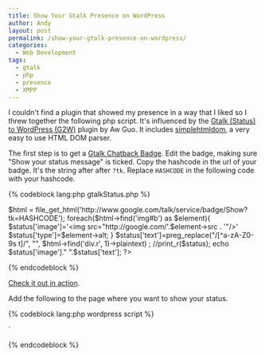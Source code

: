 ```yaml
---
title: Show Your Gtalk Presence on WordPress
author: Andy
layout: post
permalink: /show-your-gtalk-presence-on-wordpress/
categories:
  - Web Development
tags:
  - gtalk
  - php
  - presence
  - XMPP
---
```

I couldn't find a plugin that showed my presence in a way that I liked so I threw together the following php script. It's influenced by the [Gtalk (Status) to WordPress (G2W)][1] plugin by Aw Guo. It includes [simplehtmldom][2], a very easy to use HTML DOM parser.

The first step is to get a [Gtalk Chatback Badge][3]. Edit the badge, making sure "Show your status message" is ticked. Copy the hashcode in the url of your badge. It's the string after after `?tk`. Replace `HASHCODE` in the following code with your hashcode.

{% codeblock lang:php gtalkStatus.php %}
<?php
include './simplehtmldom/simple_html_dom.php';
// Create DOM from URL or file&lt;br />
$html = file_get_html('http://www.google.com/talk/service/badge/Show?tk=HASHCODE');
foreach($html->find('img#b') as $element){
$status['image']='&lt;img src="http://google.com/'.$element->src . '"/>'
$status['type']=$element->alt;
}
$status['text']=preg_replace("/[^a-zA-Z0-9s t]/", "", $html->find('div.r', 1)->plaintext) ;
//print_r($status);
echo $status['image']." ".$status['text'];
?>
{% endcodeblock %}

[Check it out in action][4].

Add the following to the page where you want to show your status.

{% codeblock lang:php wordpress script %}
<?php echo file_get_contents('url/to/php/script');?>`
{% endcodeblock %}

 [1]: http://www.awflasher.com/blog/ "Visit plugin homepage"
 [2]: http://simplehtmldom.sourceforge.net/ "simplehtmldom"
 [3]: http://www.google.com/talk/service/badge/New
 [4]: http://andyregan.net/gtalk_status/gtalkStatus.php "Andy's Gtalk status"
